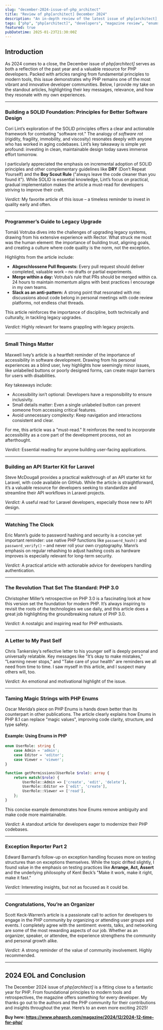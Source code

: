 ```yaml
---
slug: "december-2024-issue-of-php_architect"
title: "Review of php[architect] December 2024"
description: "An in-depth review of the latest issue of php[architect], highlighting key takeaways and recommendations for PHP developers."
tags: ["php", "php[architect]", "developers", "magazine review", "enums", "solid", "unit tests", "rector", "accessibility", "laravel", "security"]
featured: true
pubDatetime: 2025-01-23T21:30:00Z
---
```


## Introduction

As 2024 comes to a close, the December issue of *php[architect]* serves as both a reflection of the past year and a valuable resource for PHP developers. Packed with articles ranging from fundamental principles to modern tools, this issue demonstrates why PHP remains one of the most vibrant and innovative developer communities. Below, I provide my take on the standout articles, highlighting their key messages, relevance, and how they resonate with my own experiences.

---

### **Building a SOLID Foundation: Principles for Better Software Design**

Cori Lint’s exploration of the SOLID principles offers a clear and actionable framework for combating "software rot." The analogy of *software rot* (rigidity, fragility, immobility, and viscosity) resonates deeply with anyone who has worked in aging codebases. Lint’s key takeaway is simple yet profound: investing in clean, maintainable design today saves immense effort tomorrow.

I particularly appreciated the emphasis on incremental adoption of SOLID principles and other complementary guidelines like **DRY** (Don’t Repeat Yourself) and the **Boy Scout Rule** ("always leave the code cleaner than you found it"). While SOLID is essential knowledge, Lint’s focus on practical, gradual implementation makes the article a must-read for developers striving to improve their craft.

*Verdict:* My favorite article of this issue – a timeless reminder to invest in quality early and often.

---

### **Programmer’s Guide to Legacy Upgrade**

Tomáš Votruba dives into the challenges of upgrading legacy systems, drawing from his extensive experience with Rector. What struck me most was the human element: the importance of building trust, aligning goals, and creating a culture where code quality is the norm, not the exception.

Highlights from the article include:
- **Abgeschlossene Pull Requests:** Every pull request should deliver completed, valuable work – no drafts or partial experiments.
- **Merge within a day:** Votruba’s rule that PRs should be merged within ca. 24 hours to maintain momentum aligns with best practices I encourage in my own teams.
- **Slack as an anti-pattern:** A strong point that resonated with me: discussions about code belong in personal meetings with code review platforms, not endless chat threads.

This article reinforces the importance of discipline, both technically and culturally, in tackling legacy upgrades.

*Verdict:* Highly relevant for teams grappling with legacy projects.

---

### **Small Things Matter**

Maxwell Ivey’s article is a heartfelt reminder of the importance of accessibility in software development. Drawing from his personal experiences as a blind user, Ivey highlights how seemingly minor issues, like unlabelled buttons or poorly designed forms, can create major barriers for users with disabilities.

Key takeaways include:
- Accessibility isn’t optional: Developers have a responsibility to ensure inclusivity.
- Small details matter: Even a single unlabeled button can prevent someone from accessing critical features.
- Avoid unnecessary complexity: Keep navigation and interactions consistent and clear.

For me, this article was a "must-read." It reinforces the need to incorporate accessibility as a core part of the development process, not an afterthought.

*Verdict:* Essential reading for anyone building user-facing applications.

---

### **Building an API Starter Kit for Laravel**

Steve McDougall provides a practical walkthrough of an API starter kit for Laravel, with code available on GitHub. While the article is straightforward, it’s a valuable resource for developers seeking to standardize and streamline their API workflows in Laravel projects.

*Verdict:* A useful read for Laravel developers, especially those new to API design.

---

### **Watching The Clock**

Eric Mann’s guide to password hashing and security is a concise yet important reminder: use native PHP functions like `password_hash()` and `password_verify()` – and never roll your own cryptography. Mann’s emphasis on regular rehashing to adjust hashing costs as hardware improves is especially relevant for long-term security.

*Verdict:* A practical article with actionable advice for developers handling authentication.

---

### **The Revolution That Set The Standard: PHP 3.0**

Christopher Miller’s retrospective on PHP 3.0 is a fascinating look at how this version set the foundation for modern PHP. It’s always inspiring to revisit the roots of the technologies we use daily, and this article does a great job highlighting the groundbreaking nature of PHP 3.0.

*Verdict:* A nostalgic and inspiring read for PHP enthusiasts.

---

### **A Letter to My Past Self**

Chris Tankersley’s reflective letter to his younger self is deeply personal and universally relatable. Key messages like "It’s okay to make mistakes," "Learning never stops," and "Take care of your health" are reminders we all need from time to time. I saw myself in this article, and I suspect many others will, too.

*Verdict:* An emotional and motivational highlight of the issue.

---

### **Taming Magic Strings with PHP Enums**

Oscar Merida’s piece on PHP Enums is hands down better than its counterpart in other publications. The article clearly explains how Enums in PHP 8.1 can replace "magic values", improving code clarity, structure, and type safety.

#### **Example: Using Enums in PHP**
```php
enum UserRole: string {
    case Admin = 'admin';
    case Editor = 'editor';
    case Viewer = 'viewer';
}

function getPermissions(UserRole $role): array {
    return match($role) {
        UserRole::Admin => ['create', 'edit', 'delete'],
        UserRole::Editor => ['edit', 'create'],
        UserRole::Viewer => ['read'],
    };
}
```
This concise example demonstrates how Enums remove ambiguity and make code more maintainable.

*Verdict:* A standout article for developers eager to modernize their PHP codebases.

---

### **Exception Reporter Part 2**

Edward Barnard’s follow-up on exception handling focuses more on testing structures than on exceptions themselves. While the topic drifted slightly, I found value in the emphasis on testing practices like **Arrange, Act, Assert** and the underlying philosophy of Kent Beck’s "Make it work, make it right, make it fast."

*Verdict:* Interesting insights, but not as focused as it could be.

---

### **Congratulations, You’re an Organizer**

Scott Keck-Warren’s article is a passionate call to action for developers to engage in the PHP community by organizing or attending user groups and events. I completely agree with the sentiment: events, talks, and networking are some of the most rewarding aspects of our job. Whether as an organizer, speaker, or attendee, the experience strengthens the community and personal growth alike.

*Verdict:* A strong reminder of the value of community involvement. Highly recommended.

---

## **2024 EOL** and Conclusion

The December 2024 issue of *php[architect]* is a fitting close to a fantastic year for PHP. From foundational principles to modern tools and retrospectives, the magazine offers something for every developer. My thanks go out to the authors and the PHP community for their contributions and insights throughout the year. Here’s to an even more exciting 2025!

**Buy here: https://www.phparch.com/magazine/2024/12/2024-12-time-for-php/**